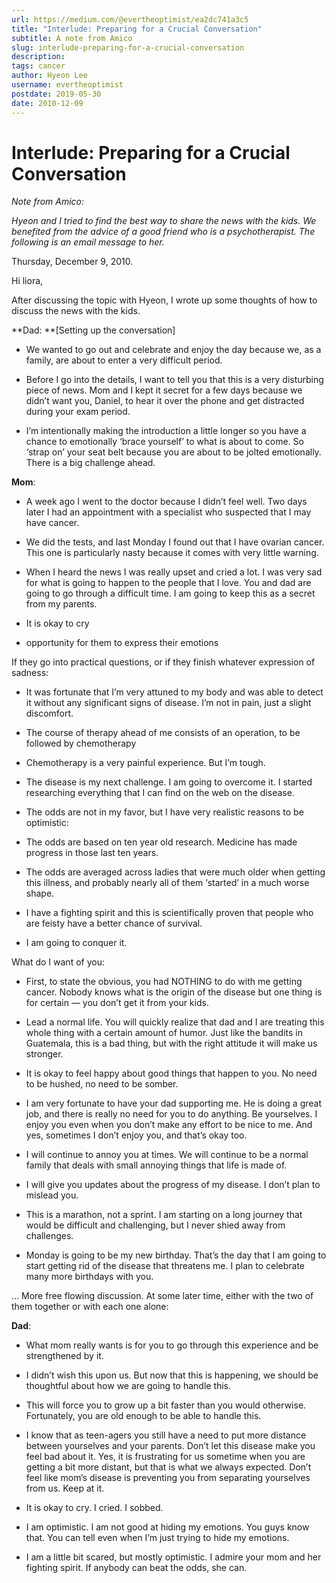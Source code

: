 ```yaml
---
url: https://medium.com/@evertheoptimist/ea2dc741a3c5
title: "Interlude: Preparing for a Crucial Conversation"
subtitle: A note from Amico
slug: interlude-preparing-for-a-crucial-conversation
description: 
tags: cancer
author: Hyeon Lee
username: evertheoptimist
postdate: 2019-05-30
date: 2010-12-09
---
```


# Interlude: Preparing for a Crucial Conversation

*Note from Amico:*

*Hyeon and I tried to find the best way to share the news with the kids. We benefited from the advice of a good friend who is a psychotherapist. The following is an email message to her.*

Thursday, December 9, 2010.

Hi liora,

After discussing the topic with Hyeon, I wrote up some thoughts of how to discuss the news with the kids.

**Dad: **[Setting up the conversation]

* We wanted to go out and celebrate and enjoy the day because we, as a family, are about to enter a very difficult period.

* Before I go into the details, I want to tell you that this is a very disturbing piece of news. Mom and I kept it secret for a few days because we didn’t want you, Daniel, to hear it over the phone and get distracted during your exam period.

* I’m intentionally making the introduction a little longer so you have a chance to emotionally ‘brace yourself’ to what is about to come. So ‘strap on’ your seat belt because you are about to be jolted emotionally. There is a big challenge ahead.

**Mom**:

* A week ago I went to the doctor because I didn’t feel well. Two days later I had an appointment with a specialist who suspected that I may have cancer.

* We did the tests, and last Monday I found out that I have ovarian cancer. This one is particularly nasty because it comes with very little warning.

* When I heard the news I was really upset and cried a lot. I was very sad for what is going to happen to the people that I love. You and dad are going to go through a difficult time. I am going to keep this as a secret from my parents.

* It is okay to cry

* <pause> opportunity for them to express their emotions

If they go into practical questions, or if they finish whatever expression of sadness:

* It was fortunate that I’m very attuned to my body and was able to detect it without any significant signs of disease. I’m not in pain, just a slight discomfort.

* The course of therapy ahead of me consists of an operation, to be followed by chemotherapy

* Chemotherapy is a very painful experience. But I’m tough.

* The disease is my next challenge. I am going to overcome it. I started researching everything that I can find on the web on the disease.

* The odds are not in my favor, but I have very realistic reasons to be optimistic:

* The odds are based on ten year old research. Medicine has made progress in those last ten years.

* The odds are averaged across ladies that were much older when getting this illness, and probably nearly all of them ‘started’ in a much worse shape.

* I have a fighting spirit and this is scientifically proven that people who are feisty have a better chance of survival.

* I am going to conquer it.

What do I want of you:

* First, to state the obvious, you had NOTHING to do with me getting cancer. Nobody knows what is the origin of the disease but one thing is for certain — you don’t get it from your kids.

* Lead a normal life. You will quickly realize that dad and I are treating this whole thing with a certain amount of humor. Just like the bandits in Guatemala, this is a bad thing, but with the right attitude it will make us stronger.

* It is okay to feel happy about good things that happen to you. No need to be hushed, no need to be somber.

* I am very fortunate to have your dad supporting me. He is doing a great job, and there is really no need for you to do anything. Be yourselves. I enjoy you even when you don’t make any effort to be nice to me. And yes, sometimes I don’t enjoy you, and that’s okay too.

* I will continue to annoy you at times. We will continue to be a normal family that deals with small annoying things that life is made of.

* I will give you updates about the progress of my disease. I don’t plan to mislead you.

* This is a marathon, not a sprint. I am starting on a long journey that would be difficult and challenging, but I never shied away from challenges.

* Monday is going to be my new birthday. That’s the day that I am going to start getting rid of the disease that threatens me. I plan to celebrate many more birthdays with you.

… More free flowing discussion. At some later time, either with the two of them together or with each one alone:

**Dad**:

* What mom really wants is for you to go through this experience and be strengthened by it.

* I didn’t wish this upon us. But now that this is happening, we should be thoughtful about how we are going to handle this.

* This will force you to grow up a bit faster than you would otherwise. Fortunately, you are old enough to be able to handle this.

* I know that as teen-agers you still have a need to put more distance between yourselves and your parents. Don’t let this disease make you feel bad about it. Yes, it is frustrating for us sometime when you are getting a bit more distant, but that is what we always expected. Don’t feel like mom’s disease is preventing you from separating yourselves from us. Keep at it.

* It is okay to cry. I cried. I sobbed.

* I am optimistic. I am not good at hiding my emotions. You guys know that. You can tell even when I’m just trying to hide my emotions.

* I am a little bit scared, but mostly optimistic. I admire your mom and her fighting spirit. If anybody can beat the odds, she can.

